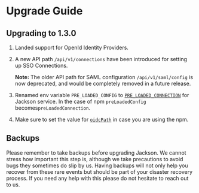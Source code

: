 # Upgrade Guide

## Upgrading to 1.3.0

1. Landed support for OpenId Identity Providers.
2. A new API path `/api/v1/connections` have been introduced for setting up SSO Connections.

   **Note:** The older API path for SAML configuration `/api/v1/saml/config` is now deprecated, and would be completely removed in a future release.

3. Renamed env variable `PRE_LOADED_CONFIG` to [`PRE_LOADED_CONNECTION`](deploy/env-variables.md#pre_loaded_connection) for Jackson service. In the case of npm `preLoadedConfig` becomes`preLoadedConnection`.
4. Make sure to set the value for [`oidcPath`](deploy/env-variables.md#oidc_path) in case you are using the npm.

## Backups

Please remember to take backups before upgrading Jackson. We cannot stress how important this step is, although we take precautions to avoid bugs they sometimes do slip by us. Having backups will not only help you recover from these rare events but should be part of your disaster recovery process. If you need any help with this please do not hesitate to reach out to us.
